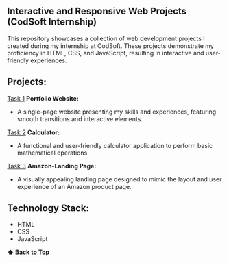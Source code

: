 ## Interactive and Responsive Web Projects (CodSoft Internship)

This repository showcases a collection of web development projects I created during my internship at CodSoft. These projects demonstrate my proficiency in HTML, CSS, and JavaScript, resulting in interactive and user-friendly experiences.

## Projects:

[Task 1](https://github.com/kushal-codehub/CODSOFT-Level-1/tree/706b7ffe63405ab8bf434ec73213572e0df751a2/Portfolio) **Portfolio Website:**

* A single-page website presenting my skills and experiences, featuring smooth transitions and interactive elements.

[Task 2](https://github.com/kushal-codehub/CODSOFT-Level-1/tree/706b7ffe63405ab8bf434ec73213572e0df751a2/calculator) **Calculator:**

* A functional and user-friendly calculator application to perform basic mathematical operations.

[Task 3](https://github.com/kushal-codehub/CODSOFT-Level-1/tree/706b7ffe63405ab8bf434ec73213572e0df751a2/landing_page) **Amazon-Landing Page:**

* A visually appealing landing page designed to mimic the layout and user experience of an Amazon product page. 

## Technology Stack:

* HTML
* CSS
* JavaScript

**[⬆ Back to Top](#Interactive-and-Responsive-Web-Projects-(CodSoft-Internship))**
